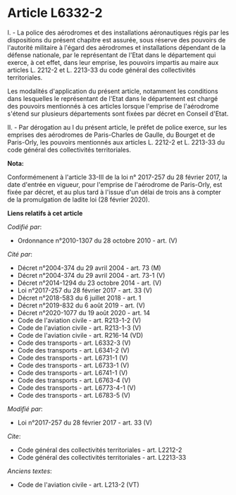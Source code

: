 # Article L6332-2

I. - La police des aérodromes et des installations aéronautiques régis par les dispositions du présent chapitre est assurée,
sous réserve des pouvoirs de l'autorité militaire à l'égard des aérodromes et installations dépendant de la défense
nationale, par le représentant de l'Etat dans le département qui exerce, à cet effet, dans leur emprise, les pouvoirs
impartis au maire aux articles L. 2212-2 et L. 2213-33 du code général des collectivités territoriales. 

Les modalités d'application du présent article, notamment les conditions dans lesquelles le représentant de l'Etat dans le
département est chargé des pouvoirs mentionnés à ces articles lorsque l'emprise de l'aérodrome s'étend sur plusieurs
départements sont fixées par décret en Conseil d'Etat.

II. - Par dérogation au I du présent article, le préfet de police exerce, sur les emprises des aérodromes de Paris-Charles de
Gaulle, du Bourget et de Paris-Orly, les pouvoirs mentionnés aux articles L. 2212-2 et L. 2213-33 du code général des
collectivités territoriales.

**Nota:**

Conformémenent à l'article 33-III de la loi n° 2017-257 du 28 février 2017, la date d'entrée en vigueur, pour l'emprise de
l'aérodrome de Paris-Orly, est fixée par décret, et au plus tard à l'issue d'un délai de trois ans à compter de la
promulgation de ladite loi (28 février 2020).

**Liens relatifs à cet article**

_Codifié par_:

  - Ordonnance n°2010-1307 du 28 octobre 2010 - art. (V)

_Cité par_:

  - Décret n°2004-374 du 29 avril 2004 - art. 73 (M)
  - Décret n°2004-374 du 29 avril 2004 - art. 73-1 (V)
  - Décret n°2014-1294 du 23 octobre 2014 - art. (V)
  - Loi n°2017-257 du 28 février 2017 - art. 33 (V)
  - Décret n°2018-583 du 6 juillet 2018 - art. 1
  - Décret n°2019-832 du 6 août 2019 - art. (V)
  - Décret n°2020-1077 du 19 août 2020 - art. 14
  - Code de l'aviation civile - art. R213-1-2 (V)
  - Code de l'aviation civile - art. R213-1-3 (V)
  - Code de l'aviation civile - art. R216-14 (VD)
  - Code des transports - art. L6332-3 (V)
  - Code des transports - art. L6341-2 (V)
  - Code des transports - art. L6731-1 (V)
  - Code des transports - art. L6733-1 (V)
  - Code des transports - art. L6741-1 (V)
  - Code des transports - art. L6763-4 (V)
  - Code des transports - art. L6773-4-1 (V)
  - Code des transports - art. L6783-5 (V)

_Modifié par_:

  - Loi n°2017-257 du 28 février 2017 - art. 33 (V)

_Cite_:

  - Code général des collectivités territoriales - art. L2212-2
  - Code général des collectivités territoriales - art. L2213-33

_Anciens textes_:

  - Code de l'aviation civile - art. L213-2 (VT)
